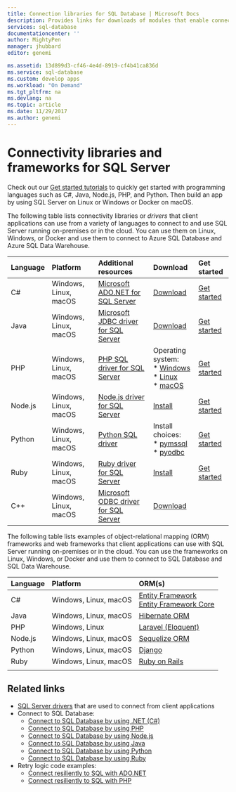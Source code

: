 ```yaml
---
title: Connection libraries for SQL Database | Microsoft Docs
description: Provides links for downloads of modules that enable connection to SQL Server and SQL Database from a broad variety of client programming languages. 
services: sql-database
documentationcenter: ''
author: MightyPen
manager: jhubbard
editor: genemi

ms.assetid: 13d899d3-cf46-4e4d-8919-cf4b41ca836d
ms.service: sql-database
ms.custom: develop apps
ms.workload: "On Demand"
ms.tgt_pltfrm: na
ms.devlang: na
ms.topic: article
ms.date: 11/29/2017
ms.author: genemi
---
```

# Connectivity libraries and frameworks for SQL Server

Check out our [Get started tutorials](http://aka.ms/sqldev) to quickly get started with programming languages such as C#, Java, Node.js, PHP, and Python. Then build an app by using SQL Server on Linux or Windows or Docker on macOS.

The following table lists connectivity libraries or *drivers* that client applications can use from a variety of languages to connect to and use SQL Server running on-premises or in the cloud. You can use them on Linux, Windows, or Docker and use them to connect to Azure SQL Database and Azure SQL Data Warehouse. 

| Language | Platform | Additional resources | Download | Get started |
| :-- | :-- | :-- | :-- | :-- |
| C# | Windows, Linux, macOS | [Microsoft ADO.NET for SQL Server](https://docs.microsoft.com/sql/connect/ado-net/microsoft-ado-net-for-sql-server) | [Download](https://www.microsoft.com/net/download/) | [Get started](https://www.microsoft.com/en-us/sql-server/developer-get-started/csharp/ubuntu)
| Java | Windows, Linux, macOS | [Microsoft JDBC driver for SQL Server](http://msdn.microsoft.com/library/mt484311.aspx) | [Download](https://go.microsoft.com/fwlink/?linkid=852460) |  [Get started](https://www.microsoft.com/en-us/sql-server/developer-get-started/java/ubuntu)
| PHP | Windows, Linux, macOS| [PHP SQL driver for SQL Server](http://msdn.microsoft.com/library/dn865013.aspx) | Operating system: <br/> \* [Windows](https://www.microsoft.com/download/details.aspx?id=55642) <br/> \* [Linux](https://github.com/Microsoft/msphpsql/tree/dev#install-unix) <br/> \* [macOS](https://github.com/Microsoft/msphpsql/tree/dev#install-unix) |  [Get started](https://www.microsoft.com/en-us/sql-server/developer-get-started/php/ubuntu)
| Node.js | Windows, Linux, macOS | [Node.js driver for SQL Server](http://msdn.microsoft.com/library/mt652093.aspx) | [Install](https://msdn.microsoft.com/library/mt652094.aspx) |  [Get started](https://www.microsoft.com/en-us/sql-server/developer-get-started/node/ubuntu)
| Python | Windows, Linux, macOS | [Python SQL driver](http://msdn.microsoft.com/library/mt652092.aspx) | Install choices: <br/> \* [pymssql](https://msdn.microsoft.com/library/mt694094.aspx) <br/> \* [pyodbc](http://msdn.microsoft.com/library/mt763257.aspx) |  [Get started](https://www.microsoft.com/en-us/sql-server/developer-get-started/python/ubuntu)
| Ruby | Windows, Linux, macOS | [Ruby driver for SQL Server](http://msdn.microsoft.com/library/mt691981.aspx) | [Install](https://msdn.microsoft.com/library/mt711041.aspx) | [Get started](https://www.microsoft.com/en-us/sql-server/developer-get-started/ruby/ubuntu)
| C++ | Windows, Linux, macOS | [Microsoft ODBC driver for SQL Server](https://msdn.microsoft.com/en-us/library/mt654048(v=sql.1).aspx) | [Download](https://msdn.microsoft.com/en-us/library/mt654048(v=sql.1).aspx) |  

The following table lists examples of object-relational mapping (ORM) frameworks and web frameworks that client applications can use with SQL Server running on-premises or in the cloud. You can use the frameworks on Linux, Windows, or Docker and use them to connect to SQL Database and SQL Data Warehouse. 

| Language | Platform | ORM(s) |
| :-- | :-- | :-- |
| C# | Windows, Linux, macOS | [Entity Framework](https://docs.microsoft.com/ef)<br>[Entity Framework Core](https://docs.microsoft.com/ef/core/index) |
| Java | Windows, Linux, macOS |[Hibernate ORM](http://hibernate.org/orm)|
| PHP | Windows, Linux | [Laravel (Eloquent)](https://laravel.com/docs/5.0/eloquent) |
| Node.js | Windows, Linux, macOS | [Sequelize ORM](http://docs.sequelizejs.com) |
| Python | Windows, Linux, macOS |[Django](https://www.djangoproject.com/) |
| Ruby | Windows, Linux, macOS | [Ruby on Rails](http://rubyonrails.org/) |
||||

## Related links
- [SQL Server drivers](http://msdn.microsoft.com/library/mt654049.aspx) that are used to connect from client applications
- Connect to SQL Database:
    - [Connect to SQL Database by using .NET (C#)](sql-database-connect-query-dotnet.md)
    - [Connect to SQL Database by using PHP](sql-database-connect-query-php.md)
    - [Connect to SQL Database by using Node.js](sql-database-connect-query-nodejs.md)
    - [Connect to SQL Database by using Java](sql-database-connect-query-java.md)
    - [Connect to SQL Database by using Python](sql-database-connect-query-python.md)
    - [Connect to SQL Database by using Ruby](sql-database-connect-query-ruby.md)
- Retry logic code examples:
    - [Connect resiliently to SQL with ADO.NET][step-4-connect-resiliently-to-sql-with-ado-net-a78n]
    - [Connect resiliently to SQL with PHP][step-4-connect-resiliently-to-sql-with-php-p42h]


<!-- Link references. -->

[step-4-connect-resiliently-to-sql-with-ado-net-a78n]: https://docs.microsoft.com/sql/connect/ado-net/step-4-connect-resiliently-to-sql-with-ado-net

[step-4-connect-resiliently-to-sql-with-php-p42h]: https://docs.microsoft.com/sql/connect/php/step-4-connect-resiliently-to-sql-with-php

